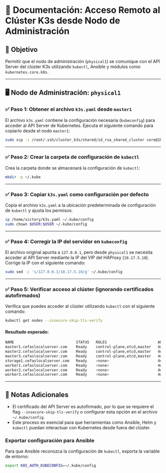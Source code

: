 # 📘 Documentación: Acceso Remoto al Clúster K3s desde Nodo de Administración

## 🎯 Objetivo

Permitir que el nodo de administración (`physical1`) se comunique con el API Server del clúster K3s utilizando `kubectl`, Ansible y módulos como `kubernetes.core.k8s`.

---

## 🖥️ Nodo de Administración: `physical1`

### ✅ Paso 1: Obtener el archivo `k3s.yaml` desde `master1`

El archivo `k3s.yaml` contiene la configuración necesaria (`kubeconfig`) para acceder al API Server de Kubernetes. Ejecuta el siguiente comando para copiarlo desde el nodo `master1`:

```bash
sudo scp -i /root/.ssh/cluster_k3s/shared/id_rsa_shared_cluster core@10.17.4.21:/etc/rancher/k3s/k3s.yaml /home/victory/k3s.yaml
```

---

### ✅ Paso 2: Crear la carpeta de configuración de `kubectl`

Crea la carpeta donde se almacenará la configuración de `kubectl`:

```bash
mkdir -p ~/.kube
```

---

### ✅ Paso 3: Copiar `k3s.yaml` como configuración por defecto

Copia el archivo `k3s.yaml` a la ubicación predeterminada de configuración de `kubectl` y ajusta los permisos:

```bash
cp /home/victory/k3s.yaml ~/.kube/config
sudo chown $USER:$USER ~/.kube/config
```

---

### ✅ Paso 4: Corregir la IP del servidor en `kubeconfig`

El archivo original apunta a `127.0.0.1`, pero desde `physical1` se necesita acceder al API Server mediante la IP del VIP del HAProxy (`10.17.5.10`). Corrige la IP con el siguiente comando:

```bash
sudo sed -i 's/127.0.0.1/10.17.5.10/g' ~/.kube/config
```

---

### ✅ Paso 5: Verificar acceso al clúster (ignorando certificados autofirmados)

Verifica que puedes acceder al clúster utilizando `kubectl` con el siguiente comando:

```bash
kubectl get nodes --insecure-skip-tls-verify
```

#### Resultado esperado:

```bash
NAME                            STATUS   ROLES                       AGE    VERSION
master1.cefaslocalserver.com    Ready    control-plane,etcd,master   4d7h   v1.32.3+k3s1
master2.cefaslocalserver.com    Ready    control-plane,etcd,master   4d7h   v1.32.3+k3s1
master3.cefaslocalserver.com    Ready    control-plane,etcd,master   4d7h   v1.32.3+k3s1
storage1.cefaslocalserver.com   Ready    <none>                      4d7h   v1.32.3+k3s1
worker1.cefaslocalserver.com    Ready    <none>                      4d7h   v1.32.3+k3s1
worker2.cefaslocalserver.com    Ready    <none>                      4d7h   v1.32.3+k3s1
worker3.cefaslocalserver.com    Ready    <none>                      4d7h   v1.32.3+k3s1
```

---

## 📌 Notas Adicionales

- El certificado del API Server es autofirmado, por lo que se requiere el flag `--insecure-skip-tls-verify` o configurar esta opción en el archivo `~/.kube/config`.
- Este proceso es esencial para que herramientas como Ansible, Helm y `kubectl` puedan interactuar con Kubernetes desde fuera del clúster.

### Exportar configuración para Ansible

Para que Ansible reconozca la configuración de `kubectl`, exporta la variable de entorno:

```bash
export K8S_AUTH_KUBECONFIG=~/.kube/config
```
